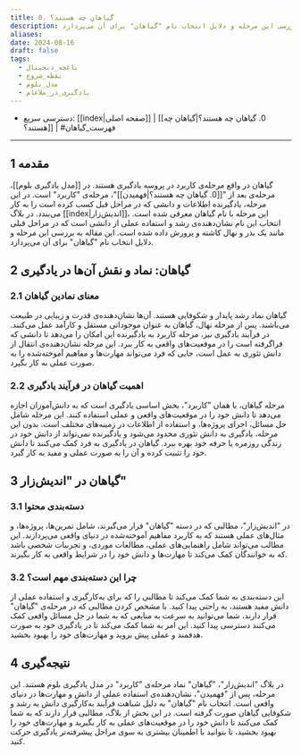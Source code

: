 ```yaml
---
title: 0. گیاهان چه هستند؟
description: در مدل یادگیری بلوم، مرحله‌ی بعد از "فهمیدن"، یعنی مرحله سوم "کاربرد" است. در این مرحله، یادگیرنده اطلاعات و دانشی که در مراحل قبل کسب کرده است را به کار می‌بندد. در بلاگ "اندیش‌زار"، این مرحله با نام "گیاهان" معرفی شده است. انتخاب این نام نشان‌دهنده‌ی رشد و استفاده عملی از دانشی است که در مراحل قبلی مانند یک بذر و نهال کاشته و پرورش داده شده است. این مقاله به بررسی این مرحله و دلایل انتخاب نام "گیاهان" برای آن می‌پردازد.
aliases: 
date: 2024-08-16
draft: false
tags:
  - باغچه_دیجیتال
  - نقطه_شروع
  - مدل_بلوم
  - یادگیری_در_ملاعام
---
```

- دسترسی سریع: [[index|صفحه اصلی]] | [[0. گیاهان چه هستند؟|گیاهان چه هستند؟]] | #فهرست_گیاهان
---
## 1 مقدمه

گیاهان در واقع مرحله‌ی کاربرد در پروسه یادگیری هستند. در [[مدل یادگیری بلوم]]، مرحله‌ی بعد از "[[0. گیاهان چه هستند؟|فهمیدن]]"، مرحله‌ی "کاربرد" است. در این مرحله، یادگیرنده اطلاعات و دانشی که در مراحل قبل کسب کرده است را به کار می‌بندد. در بلاگ [[index|اندیش‌زار]]، این مرحله با نام گیاهان معرفی شده است. انتخاب این نام نشان‌دهنده‌ی رشد و استفاده عملی از دانشی است که در مراحل قبلی مانند یک بذر و نهال کاشته و پرورش داده شده است. این مقاله به بررسی این مرحله و دلایل انتخاب نام "گیاهان" برای آن می‌پردازد.

## 2 گیاهان: نماد و نقش آن‌ها در یادگیری

### 2.1 معنای نمادین گیاهان

گیاهان نماد رشد پایدار و شکوفایی هستند. آن‌ها نشان‌دهنده‌ی قدرت و زیبایی در طبیعت می‌باشند. پس از مرحله نهال، گیاهان به عنوان موجوداتی مستقل و کارآمد عمل می‌کنند. در فرآیند یادگیری نیز، مرحله کاربرد به یادگیرنده این امکان را می‌دهد تا دانشی که فراگرفته است را در موقعیت‌های واقعی به کار ببرد. این مرحله نشان‌دهنده‌ی انتقال از دانش تئوری به عمل است، جایی که فرد می‌تواند مهارت‌ها و مفاهیم آموخته‌شده را به صورت عملی به کار بگیرد.

### 2.2 اهمیت گیاهان در فرآیند یادگیری

مرحله گیاهان، یا همان "کاربرد"، بخش اساسی یادگیری است که به دانش‌آموزان اجازه می‌دهد تا دانش خود را در موقعیت‌های واقعی و عملی استفاده کنند. این مرحله شامل حل مسائل، اجرای پروژه‌ها، و استفاده از اطلاعات در زمینه‌های مختلف است. بدون این مرحله، یادگیری به دانش تئوری محدود می‌شود و یادگیرنده نمی‌تواند از دانش خود در زندگی روزمره یا حرفه خود بهره ببرد. گیاهان در یادگیری به فرد کمک می‌کنند تا دانش خود را تثبیت کرده و آن را به صورت عملی و مفید به کار گیرد.

## 3 گیاهان در "اندیش‌زار"

### 3.1 دسته‌بندی محتوا

در "اندیش‌زار"، مطالبی که در دسته "گیاهان" قرار می‌گیرند، شامل تمرین‌ها، پروژه‌ها، و مثال‌های عملی هستند که به کاربرد مفاهیم آموخته‌شده در دنیای واقعی می‌پردازند. این مطالب می‌تواند شامل راهنمایی‌های عملی، مطالعات موردی، و تجربیات شخصی باشد که به خوانندگان کمک می‌کند تا مهارت‌ها و دانش خود را در شرایط واقعی به کار بگیرند.

### 3.2 چرا این دسته‌بندی مهم است؟

این دسته‌بندی به شما کمک می‌کند تا مطالبی را که برای به‌کارگیری و استفاده عملی از دانش مفید هستند، به راحتی پیدا کنید. با مشخص کردن مطالبی که در مرحله‌ی "گیاهان" قرار دارند، شما می‌توانید به سرعت به منابعی که به شما در حل مسائل واقعی کمک می‌کنند دسترسی پیدا کنید. این امر به شما کمک می‌کند تا در یادگیری خود به صورت هدفمند و عملی پیش بروید و مهارت‌های خود را بهبود بخشید.

## 4 نتیجه‌گیری

در بلاگ "اندیش‌زار"، "گیاهان" نماد مرحله‌ی "کاربرد" در مدل یادگیری بلوم هستند. این مرحله، پس از "فهمیدن"، نشان‌دهنده‌ی استفاده عملی از دانش و مهارت‌ها در دنیای واقعی است. انتخاب نام "گیاهان" به دلیل شباهت فرآیند به‌کارگیری دانش به رشد و شکوفایی گیاهان صورت گرفته است. در این بخش از بلاگ، مطالبی قرار دارند که به شما کمک می‌کنند تا دانش خود را در موقعیت‌های عملی به کار بگیرید و مهارت‌های خود را بهبود بخشید، تا بتوانید با اطمینان بیشتری به سوی مراحل پیشرفته‌تر یادگیری حرکت کنید.